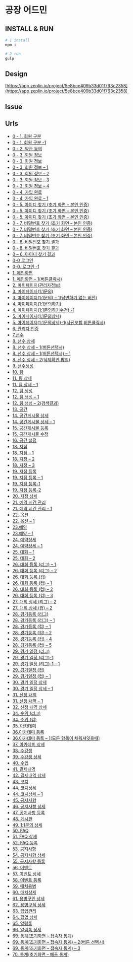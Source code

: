 # 공장 어드민

## INSTALL & RUN
```bash
# 1 install
npm i

# 2 run
gulp
```

## Design
[https://app.zeplin.io/project/5e8bce409b33d01f763c2358](https://app.zeplin.io/project/5e8bce409b33d01f763c2358)

## Issue

## Urls
- [0 - 1. 회원 구분]()
- [0 - 1. 회원 구분 -1]()
- [0 - 2. 약관 동의]()
- [0 - 3. 회원 정보]()
- [0 - 3. 회원 정보]()
- [0 - 3. 회원 정보 – 1]()
- [0 - 3. 회원 정보 – 2]()
- [0 - 3. 회원 정보 – 3]()
- [0 - 3. 회원 정보 – 4]()
- [0 - 4. 가입 완료]()
- [0 - 4. 가입 완료 – 1]()
- [0 - 5. 아이디 찾기 (초기 화면 – 본인 인증)]()
- [0 - 5. 아이디 찾기 (초기 화면 – 본인 인증)]()
- [0 - 5. 아이디 찾기 (초기 화면 – 본인 인증)]()
- [0 - 7. 비밀번호 찾기 (초기 화면 – 본인 인증)]()
- [0 - 7. 비밀번호 찾기 (초기 화면 – 본인 인증)]()
- [0 - 7. 비밀번호 찾기 (초기 화면 – 본인 인증)]()
- [0 - 8. 비밀번호 찾기 결과]()
- [0 - 8. 비밀번호 찾기 결과]()
- [0 – 6. 아이디 찾기 결과]()
- [0-0 로그인]()
- [0-0. 로그인 -1]()
- [1. 메인화면]()
- [1. 메인화면 – 1(버튼클릭시)]()
- [2. 마이페이지(관리자정보)]()
- [3. 마이페이지(1:1문의)]()
- [3. 마이페이지(1:1문의) – 1(답변하기 없는 버전)]()
- [4. 마이페이지(1:1문의하기) ]()
- [4. 마이페이지(1:1문의하기수정) -1]()
- [5. 마이페이지(1:1문의상세)]()
- [5. 마이페이지(1:1문의상세)-1(사진포함,버튼클릭시)]()
- [6. 관리자 인증]()
- [7.선수]()
- [8. 선수 상세]()
- [8. 선수 상세 – 1(버튼선택시)]()
- [8. 선수 상세 – 1(버튼선택시) – 1]()
- [8. 선수 상세 – 2(삭제확인 팝업)]()
- [9. 선수생성]()
- [10. 팀]()
- [11. 팀 상세]()
- [11. 팀 상세 – 1]()
- [12. 팀 생성]()
- [12. 팀 생성 – 1]()
- [12. 팀 생성 – 2(검색결과)]()
- [13. 공간]()
- [14. 공간게시물 상세]()
- [14. 공간게시물 상세 – 1]()
- [15. 공간게시물 등록]()
- [15. 공간게시물 수정]()
- [16. 공간 설정]()
- [18. 지점]()
- [18. 지점 – 1]()
- [18. 지점 – 2]()
- [18. 지점 – 3]()
- [19. 지점 등록]()
- [19. 지점 등록 – 1]()
- [19. 지점 등록-1]()
- [19. 지점 등록-2]()
- [20. 지점 상세]()
- [21. 예약 시간 관리]()
- [21. 예약 시간 관리 – 1]()
- [22. 옵션]()
- [22. 옵션 – 1]()
- [23.예약]()
- [23.예약 – 1]()
- [24. 예약상세]()
- [24. 예약상세 – 1]()
- [25. 대회 – 1]()
- [25. 대회 – 2]()
- [26. 대회 등록 (리그) – 1]()
- [26. 대회 등록 (리그) – 2]()
- [26. 대회 등록 (컵)]()
- [26. 대회 등록 (컵) – 1]()
- [26. 대회 등록 (컵) – 2]()
- [26. 대회 등록 (컵) – 3]()
- [27. 대회 상세 (리그) – 2]()
- [27. 대회 상세 (컵) – 2]()
- [28. 경기등록 (리그)]()
- [28. 경기등록 (리그) – 1]()
- [28. 경기등록 (컵) – 1]()
- [28. 경기등록 (컵) – 2]()
- [28. 경기등록 (컵) – 4]()
- [28. 경기등록 (컵) – 5]()
- [29. 경기 일정 (리그)]()
- [29. 경기 일정 (리그)-1]()
- [29. 경기 일정 (리그)-1 – 1]()
- [29. 경기일정 (컵)]()
- [29. 경기일정 (컵) – 1]()
- [30. 경기 일정 상세]()
- [30. 경기 일정 상세 – 1]()
- [31. 신청 내역]()
- [31. 신청 내역 – 1]()
- [32. 신청 내역 상세]()
- [34. 순위 (리그)]()
- [34. 순위 (컵)]()
- [35. 아카데미]()
- [36.아카데미 등록]()
- [36.아카데미 등록 – 1(모든 항목이 채워져잇을때)]()
- [37. 아카데미 상세]()
- [38. 수강생]()
- [39. 수강생 상세]()
- [40. 수업]()
- [41. 결제내역]()
- [42. 결제내역 상세]()
- [43. 코치]()
- [44. 코치상세]()
- [44. 코치상세 – 1]()
- [45. 공지사항]()
- [46. 공지사항 상세]()
- [47. 공지사항 등록]()
- [48. 게시판]()
- [49. 1:1문의 상세]()
- [50. FAQ]()
- [51. FAQ 상세]()
- [52. FAQ 등록]()
- [53. 공지사항]()
- [54. 공지사항 상세]()
- [55. 공지사항 등록]()
- [56. 이벤트]()
- [57. 이벤트 상세]()
- [58. 이벤트 등록]()
- [59. 매치용병]()
- [60. 매치상세]()
- [61. 용병구인 상세]()
- [62. 용병구직 상세 ]()
- [63. 팝업관리]()
- [64. 팝업 상세]()
- [65. 알림톡]()
- [66. 알림톡 상세]()
- [69. 통계(초기화면 – 접속자 통계)]()
- [69. 통계(초기화면 – 접속자 통계) – 2(버튼 선택시)]()
- [69. 통계(초기화면 – 접속자 통계) – 3]()
- [70. 통계(초기화면 – 매출 통계) ]()
